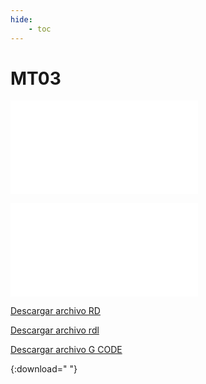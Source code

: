 ```yaml
---
hide:
    - toc
---
```


# MT03

![CECILIA_BARRAN_MT03.rd](../archivos/CECILIA_BARRAN_MT03.rd)

![CECILIA_BARRAN_MT03_CORTE.rld](../archivos/CECILIA_BARRAN_MT03_CORTE.rld)

<a href="(../docs/archivos/CECILIA_BARRAN_MT03.rd)" >Descargar <span>archivo RD</span> </a>

<a href="(../archivos/CECILIA_BARRAN_MT03_CORTE.rld)" >Descargar <span>archivo rdl</span> </a>
 
 <a Href="(../docs/archivos/Cecilia_Barran.gcode)">Descargar <span>archivo G CODE</span> </a>

 {:download="  "}